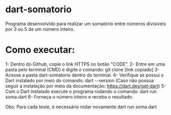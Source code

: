 # dart-somatorio
Programa desenvolvido para realizar um somatório entre números divisíveis por 3 ou 5 de um número inteiro.

# Como executar:

  1- Dentro do Github, copie o link HTTPS no botão "CODE".
  2- Entre em uma pasta pelo terminal (CMD) e digite o comando: git clone [link copiado]
  3- Acesse a pasta dart-somatorio dentro do terminal.
  4- Verifique se possui o Dart instalado por meio do comando: dart --version (Caso não possua seguir a instalação por meio da documentação: https://dart.dev/get-dart)
  5- Com o Dart instalado execute o programa rodando o comando: dart run soma.dart
  6- Forneça o número inteiro e receba o resultado.
  
  Obs: Para cada teste, é necessário rodar novamente dart run soma.dart


